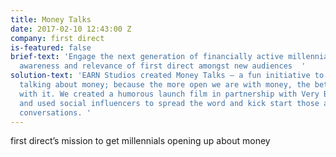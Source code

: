 ```yaml
---
title: Money Talks
date: 2017-02-10 12:43:00 Z
company: first direct
is-featured: false
brief-text: 'Engage the next generation of financially active millennials to raise
  awareness and relevance of first direct amongst new audiences  '
solution-text: 'EARN Studios created Money Talks – a fun initiative to get people
  talking about money; because the more open we are with money, the better we are
  with it. We created a humorous launch film in partnership with Very British Problems
  and used social influencers to spread the word and kick start those awkward money
  conversations. '
---
```


first direct’s mission to get millennials opening up about money